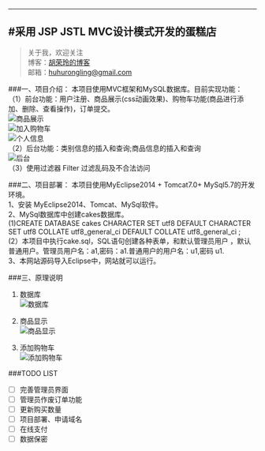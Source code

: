 
---
#采用 JSP JSTL MVC设计模式开发的蛋糕店
-------------
> 关于我，欢迎关注  
  博客：[胡荣玲的博客](https://hurongling.github.io/) <br>
  邮箱：huhurongling@gmail.com<br>
  
###一、项目介绍： 
本项目使用MVC框架和MySQL数据库。目前实现功能：</br>
（1）前台功能：用户注册、商品展示(css动画效果)、购物车功能(商品进行添加、删除、查看操作)，订单提交。</br>
![商品展示](http://oi1ylq4ab.bkt.clouddn.com/%E5%95%86%E5%93%81%E5%B1%95%E7%A4%BA.gif)</br>
![加入购物车](http://oi1ylq4ab.bkt.clouddn.com/%E5%8A%A0%E5%85%A5%E8%B4%AD%E7%89%A9%E8%BD%A6.gif)</br>
![个人信息](http://oi1ylq4ab.bkt.clouddn.com/%E4%B8%AA%E4%BA%BA%E4%BF%A1%E6%81%AF.gif)<br>
（2）后台功能：类别信息的插入和查询;商品信息的插入和查询</br>
![后台](http://oi1ylq4ab.bkt.clouddn.com/%E5%90%8E%E5%8F%B0.gif)</br>
（3）使用过滤器 Filter 过滤乱码及不合法访问

###二、项目部署：
本项目使用MyEclipse2014 + Tomcat7.0+ MySql5.7的开发环境。</br>
1、安装 MyEclipse2014、Tomcat、MySql软件。</br>
2、MySql数据库中创建cakes数据库。 </br>
(1)CREATE DATABASE cakes CHARACTER SET utf8 DEFAULT CHARACTER SET utf8 COLLATE utf8_general_ci DEFAULT COLLATE utf8_general_ci ;</br>
(2）本项目中执行cake.sql，SQL语句创建各种表单，和默认管理员用户 ，默认普通用户。管理员用户名：a1,密码：a1.普通用户的用户名：u1,密码 u1. </br>
3、本网站源码导入Eclipse中，网站就可以运行。</BR>

###三、原理说明
1.    数据库</br>
![数据库](http://oi1ylq4ab.bkt.clouddn.com/%E6%95%B0%E6%8D%AE%E5%BA%93.JPG)</br>

2.	商品显示</br>
![商品显示](http://oi1ylq4ab.bkt.clouddn.com/%E5%95%86%E5%93%81%E5%B1%95%E7%A4%BA.JPG)</br>

3.	添加购物车</br>
![添加购物车](http://oi1ylq4ab.bkt.clouddn.com/%E6%B7%BB%E5%8A%A0%E8%B4%AD%E7%89%A9%E8%BD%A6.JPG)</br>

###TODO LIST

-[ ] 完善管理员界面  
-[ ] 管理员作废订单功能  
-[ ] 更新购买数量  
-[ ] 项目部署、申请域名  
-[ ] 在线支付  
-[ ] 数据保密  

